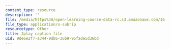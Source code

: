 ```yaml
---
content_type: resource
description: ''
file: /media/https%3A/open-learning-course-data-rc.s3.amazonaws.com/16-06-principles-of-automatic-control-fall-2012/9de6e2f7a3449db636b995fade5d36bd_sldnB9DVjUk.srt
file_type: application/x-subrip
resourcetype: Other
title: 3play caption file
uid: 9de6e2f7-a344-9db6-36b9-95fade5d36bd
---
```

